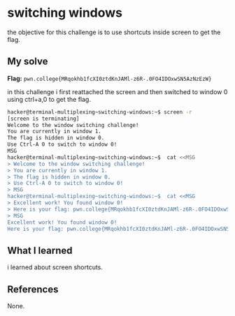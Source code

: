 # switching windows
the objective for this challenge is to use shortcuts inside screen to get the flag.

## My solve
**Flag:** `pwn.college{MRqokhb1fcXI0ztdKnJAMl-z6R-.0FO4IDOxwSN5AzNzEzW}`

in this challenge i first reattached the screen and then switched to window 0 using ctrl+a,0 to get the flag.
```bash
hacker@terminal-multiplexing~switching-windows:~$ screen -r
[screen is terminating]
Welcome to the window switching challenge!
You are currently in window 1.
The flag is hidden in window 0.
Use Ctrl-A 0 to switch to window 0!
MSG
hacker@terminal-multiplexing~switching-windows:~$  cat <<MSG
> Welcome to the window switching challenge!
> You are currently in window 1.
> The flag is hidden in window 0.
> Use Ctrl-A 0 to switch to window 0!
> MSG
hacker@terminal-multiplexing~switching-windows:~$  cat <<MSG
> Excellent work! You found window 0!
> Here is your flag: pwn.college{MRqokhb1fcXI0ztdKnJAMl-z6R-.0FO4IDOxwSN5AzNzEzW}
> MSG
Excellent work! You found window 0!
Here is your flag: pwn.college{MRqokhb1fcXI0ztdKnJAMl-z6R-.0FO4IDOxwSN5AzNzEzW}
```

## What I learned
i learned about screen shortcuts.

## References 
None.
